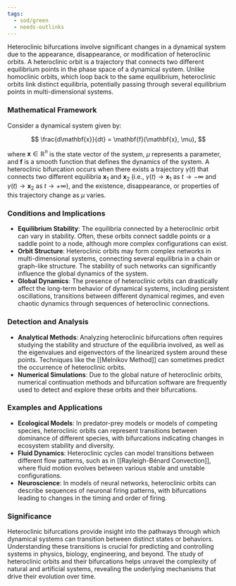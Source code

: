 ```yaml
---
tags:
  - sod/green
  - needs-outlinks
---
```


Heteroclinic bifurcations involve significant changes in a dynamical system due to the appearance, disappearance, or modification of heteroclinic orbits. A heteroclinic orbit is a trajectory that connects two different equilibrium points in the phase space of a dynamical system. Unlike homoclinic orbits, which loop back to the same equilibrium, heteroclinic orbits link distinct equilibria, potentially passing through several equilibrium points in multi-dimensional systems.

### Mathematical Framework

Consider a dynamical system given by:

$$
\frac{d\mathbf{x}}{dt} = \mathbf{f}(\mathbf{x}, \mu),
$$

where $\mathbf{x} \in \mathbb{R}^n$ is the state vector of the system, $\mu$ represents a parameter, and $\mathbf{f}$ is a smooth function that defines the dynamics of the system. A heteroclinic bifurcation occurs when there exists a trajectory $\gamma(t)$ that connects two different equilibria $\mathbf{x}_1$ and $\mathbf{x}_2$ (i.e., $\gamma(t) \rightarrow \mathbf{x}_1$ as $t \rightarrow -\infty$ and $\gamma(t) \rightarrow \mathbf{x}_2$ as $t \rightarrow +\infty$), and the existence, disappearance, or properties of this trajectory change as $\mu$ varies.

### Conditions and Implications

- **Equilibrium Stability**: The equilibria connected by a heteroclinic orbit can vary in stability. Often, these orbits connect saddle points or a saddle point to a node, although more complex configurations can exist.
- **Orbit Structure**: Heteroclinic orbits may form complex networks in multi-dimensional systems, connecting several equilibria in a chain or graph-like structure. The stability of such networks can significantly influence the global dynamics of the system.
- **Global Dynamics**: The presence of heteroclinic orbits can drastically affect the long-term behavior of dynamical systems, including persistent oscillations, transitions between different dynamical regimes, and even chaotic dynamics through sequences of heteroclinic connections.

### Detection and Analysis

- **Analytical Methods**: Analyzing heteroclinic bifurcations often requires studying the stability and structure of the equilibria involved, as well as the eigenvalues and eigenvectors of the linearized system around these points. Techniques like the [[Melnikov Method]] can sometimes predict the occurrence of heteroclinic orbits.
- **Numerical Simulations**: Due to the global nature of heteroclinic orbits, numerical continuation methods and bifurcation software are frequently used to detect and explore these orbits and their bifurcations.

### Examples and Applications

- **Ecological Models**: In predator-prey models or models of competing species, heteroclinic orbits can represent transitions between dominance of different species, with bifurcations indicating changes in ecosystem stability and diversity.
- **Fluid Dynamics**: Heteroclinic cycles can model transitions between different flow patterns, such as in [[Rayleigh-Bénard Convection]], where fluid motion evolves between various stable and unstable configurations.
- **Neuroscience**: In models of neural networks, heteroclinic orbits can describe sequences of neuronal firing patterns, with bifurcations leading to changes in the timing and order of firing.

### Significance

Heteroclinic bifurcations provide insight into the pathways through which dynamical systems can transition between distinct states or behaviors. Understanding these transitions is crucial for predicting and controlling systems in physics, biology, engineering, and beyond. The study of heteroclinic orbits and their bifurcations helps unravel the complexity of natural and artificial systems, revealing the underlying mechanisms that drive their evolution over time.